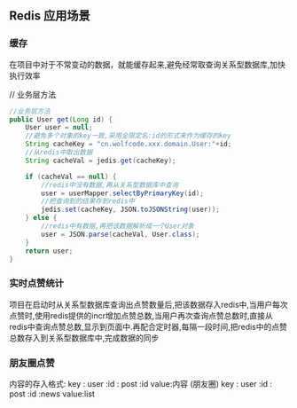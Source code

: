 ## Redis 应用场景

### 缓存

在项目中对于不常变动的数据，就能缓存起来,避免经常取查询关系型数据库,加快执行效率

// 业务层方法
```java
//业务层方法
public User get(Long id) {
    User user = null;
    //避免多个对象的key一致,采用全限定名:id的形式来作为缓存的key
    String cacheKey = "cn.wolfcode.xxx.domain.User:"+id;
    //从redis中取出数据
    String cacheVal = jedis.get(cacheKey);

    if (cacheVal == null) {
        //redis中没有数据,再从关系型数据库中查询
        user = userMapper.selectByPrimaryKey(id);
        //把查询到的结果存到redis中
        jedis.set(cacheKey, JSON.toJSONString(user));
    } else {
        //redis中有数据,再把该数据解析成一个User对象
        user = JSON.parse(cacheVal, User.class);
    }
    return user;
}
```

### 实时点赞统计

项目在启动时从关系型数据库查询出点赞数量后,把该数据存入redis中,当用户每次点赞时,使用redis提供的incr增加点赞总数,当用户再次查询点赞总数时,直接从redis中查询点赞总数,显示到页面中.再配合定时器,每隔一段时间,把redis中的点赞总数存入到关系型数据库中,完成数据的同步

### 朋友圈点赞

内容的存入格式:
key : user :id : post :id     value:内容   (朋友圈)
key : user :id : post :id :news   value:list
